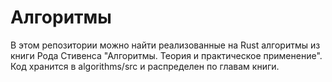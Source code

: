 # Алгоритмы

В этом репозитории можно найти реализованные на Rust алгоритмы из книги Рода Стивенса "Алгоритмы. Теория и практическое применение".
Код хранится в algorithms/src и распределен по главам книги.
